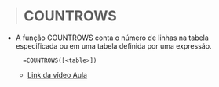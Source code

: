 ># COUNTROWS
* A função COUNTROWS conta o número de linhas na tabela especificada ou em uma tabela definida por uma expressão.
  ```
    =COUNTROWS([<table>])
  ```
  * [Link da vídeo Aula](https://www.youtube.com/watch?v=IcOp9dkj5HY)